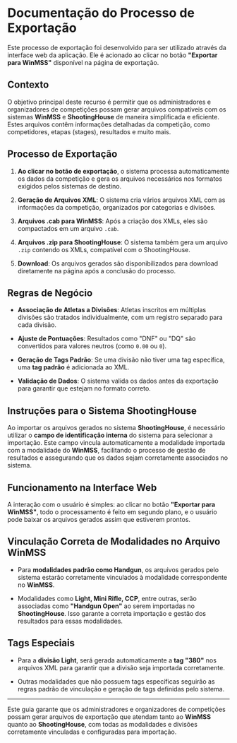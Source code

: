 # Documentação do Processo de Exportação

Este processo de exportação foi desenvolvido para ser utilizado através da interface web da aplicação. Ele é acionado ao clicar no botão **"Exportar para WinMSS"** disponível na página de exportação.

## Contexto
O objetivo principal deste recurso é permitir que os administradores e organizadores de competições possam gerar arquivos compatíveis com os sistemas **WinMSS** e **ShootingHouse** de maneira simplificada e eficiente. Estes arquivos contêm informações detalhadas da competição, como competidores, etapas (stages), resultados e muito mais.

## Processo de Exportação

1. **Ao clicar no botão de exportação**, o sistema processa automaticamente os dados da competição e gera os arquivos necessários nos formatos exigidos pelos sistemas de destino.

2. **Geração de Arquivos XML**: O sistema cria vários arquivos XML com as informações da competição, organizados por categorias e divisões.

3. **Arquivos .cab para WinMSS**: Após a criação dos XMLs, eles são compactados em um arquivo `.cab`.

4. **Arquivos .zip para ShootingHouse**: O sistema também gera um arquivo `.zip` contendo os XMLs, compatível com o ShootingHouse.

5. **Download**: Os arquivos gerados são disponibilizados para download diretamente na página após a conclusão do processo.

## Regras de Negócio

- **Associação de Atletas a Divisões**: Atletas inscritos em múltiplas divisões são tratados individualmente, com um registro separado para cada divisão.
  
- **Ajuste de Pontuações**: Resultados como "DNF" ou "DQ" são convertidos para valores neutros (como `0.00` ou `0`).

- **Geração de Tags Padrão**: Se uma divisão não tiver uma tag específica, uma **tag padrão** é adicionada ao XML.

- **Validação de Dados**: O sistema valida os dados antes da exportação para garantir que estejam no formato correto.

## Instruções para o Sistema ShootingHouse

Ao importar os arquivos gerados no sistema **ShootingHouse**, é necessário utilizar o **campo de identificação interna** do sistema para selecionar a importação. Este campo vincula automaticamente a modalidade importada com a modalidade do **WinMSS**, facilitando o processo de gestão de resultados e assegurando que os dados sejam corretamente associados no sistema.

## Funcionamento na Interface Web

A interação com o usuário é simples: ao clicar no botão **"Exportar para WinMSS"**, todo o processamento é feito em segundo plano, e o usuário pode baixar os arquivos gerados assim que estiverem prontos.

## Vinculação Correta de Modalidades no Arquivo WinMSS

- Para **modalidades padrão como Handgun**, os arquivos gerados pelo sistema estarão corretamente vinculados à modalidade correspondente no **WinMSS**.
  
- Modalidades como **Light, Mini Rifle, CCP**, entre outras, serão associadas como **"Handgun Open"** ao serem importadas no **ShootingHouse**. Isso garante a correta importação e gestão dos resultados para essas modalidades.

## Tags Especiais

- Para a **divisão Light**, será gerada automaticamente a **tag "380"** nos arquivos XML para garantir que a divisão seja importada corretamente.

- Outras modalidades que não possuem tags específicas seguirão as regras padrão de vinculação e geração de tags definidas pelo sistema.

---

Este guia garante que os administradores e organizadores de competições possam gerar arquivos de exportação que atendam tanto ao **WinMSS** quanto ao **ShootingHouse**, com todas as modalidades e divisões corretamente vinculadas e configuradas para importação.
